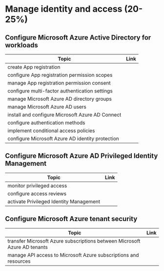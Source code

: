 # Manage identity and access (20-25%)

## Configure Microsoft Azure Active Directory for workloads

| Topic | Link |
| --- | --- |
|create App registration
|configure App registration permission scopes
|manage App registration permission consent
|configure multi-factor authentication settings
|manage Microsoft Azure AD directory groups
|manage Microsoft Azure AD users
|install and configure Microsoft Azure AD Connect
|configure authentication methods
|implement conditional access policies
|configure Microsoft Azure AD identity protection

## Configure Microsoft Azure AD Privileged Identity Management

| Topic | Link |
| --- | --- |
|monitor privileged access
|configure access reviews
|activate Privileged Identity Management

## Configure Microsoft Azure tenant security

| Topic | Link |
| --- | --- |
|transfer Microsoft Azure subscriptions between Microsoft Azure AD tenants
|manage API access to Microsoft Azure subscriptions and resources
